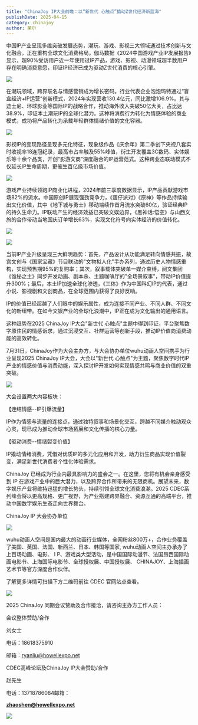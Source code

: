 ```yaml
---
title: "ChinaJoy IP大会前瞻：以“新世代 心触点”撬动Z世代经济新蓝海"
publishDate: 2025-04-15
category: chinajoy
author: 莱尔
---
```


中国IP产业呈现多维突破发展态势，潮玩、游戏、影视三大领域通过技术创新与文化融合，正在重构全球文化消费格局。伽马数据《2024中国游戏产业IP发展报告》显示，超90%受访用户近一年使用过IP产品，游戏、影视、动漫领域超半数用户存在明确消费意愿，印证IP经济已成为驱动Z世代消费的核心引擎。

![](https://ec-net-1251389766.cos.ap-shanghai.myqcloud.com/wp-content/uploads/2025/04/20250415111518189.png)

在潮玩领域，跨界联名与情感营销成为增长密码。行业代表企业泡泡玛特通过“盲盒经济+IP运营”创新模式，2024年实现营收130.4亿元，同比激增106.9%。其与迪士尼、环球影业等国际IP的战略合作，推动海外收入突破50亿大关，占比达38.9%，印证本土潮玩IP的全球化潜力。这种将消费行为转化为情感体验的商业模式，成功将产品转化为承载年轻群体情绪价值的文化容器。

![](https://ec-net-1251389766.cos.ap-shanghai.myqcloud.com/wp-content/uploads/2025/04/20250415111520541.png)

影视IP的变现路径呈现多元化特征，现象级作品《庆余年》第二季创下央视八套实时收视率18连冠纪录，最高市占率触及55%峰值，衍生开发覆盖3C数码、实体娱乐等十余个品类，开创“影游文商”深度融合的IP运营范式。这种跨业态联动模式不仅延长IP生命周期，更催生百亿级市场价值。

![](https://ec-net-1251389766.cos.ap-shanghai.myqcloud.com/wp-content/uploads/2025/04/20250415111525348-575x1024.png)

游戏产业持续领跑IP商业化进程，2024年前三季度数据显示，IP产品贡献游戏市场82%的流水。中国原创IP展现强劲竞争力，《蛋仔派对》《原神》等作品持续输出文化价值，其中《地下城与勇士》移动端续作首月流水突破60亿，验证经典IP的持久生命力。IP联动产生的经济效益已突破文娱边界，《黑神话:悟空》与山西文旅的合作带动当地国庆订单增长63%，实现文化符号向实体经济的价值转化。

![](https://ec-net-1251389766.cos.ap-shanghai.myqcloud.com/wp-content/uploads/2025/04/20250415111531239-673x1024.png)

![](https://ec-net-1251389766.cos.ap-shanghai.myqcloud.com/wp-content/uploads/2025/04/20250415111536453.png)

当前IP产业升级呈现三大鲜明趋势：首先，产品设计从功能满足转向情感共振，故宫文创与《国家宝藏》节目联动的"文物拟人化"手办系列，通过历史人物情感重构，实现预售期95%的复购率；其次，叙事载体突破单一媒介束缚，阅文集团《诡秘之主》同步开发动画、剧本杀、主题咖啡厅的"全场景叙事"，带动IP价值提升300%；最后，本土IP加速全球化渗透，《三体》作为中国科幻IP的代表，通过小说、影视剧和文创商品，在全球范围内获得了良好反响。

IP的价值已经超越了人们眼中的娱乐属性，成为连接不同产业、不同人群、不同文化的新纽带。在如今文娱产业的全球化浪潮中，IP正在成为文化输出的通用语言。

这种趋势在2025 ChinaJoy IP大会"新世代 心触点"主题中得到印证，平台聚焦数字原住民的情感诉求，通过沉浸交互、社群运营等创新手段，推动IP价值向消费动能的高效转化。

7月31日，ChinaJoy作为大会主办方，与大会协办单位wuhu动画人空间携手为行业呈现2025 ChinaJoy IP大会，大会以"新世代 心触点"为主题，聚焦数字时代IP产业的情感价值与消费动能，深入探讨IP开发如何实现情感共鸣与商业价值的双重突破。

![](https://ec-net-1251389766.cos.ap-shanghai.myqcloud.com/wp-content/uploads/2025/04/20250415111540773.png)

大会设置两大内容板块：

【连结情感--IP引爆流量】

IP作为情感与流量的连接点，通过独特叙事和场景化交互，跨越不同媒介触动观众心灵，现已成为推动全球市场拓展和文化传播的核心力量。

【驱动消费--情绪裂变价值】

IP撬动情绪消费，凭借对优质IP的多元化应用和开发，助力衍生商品实现价值裂变，满足新世代消费者个性化体验需求。

ChinaJoy 已经成为行业内最具影响力的盛会之一。在这里，您将有机会亲身感受到 IP 在游戏产业中的巨大潜力，以及跨界合作所带来的无限商机。展望未来，数字娱乐产业将维持迅猛的增长势头，持续引领全球文化消费浪潮。2025 CDEC系列峰会将以更高规格、更广视野，为产业搭建跨界融合、资源互通的高端平台，推动中国数字娱乐生态走向世界舞台。

  
ChinaJoy IP 大会协办单位

![](https://ec-net-1251389766.cos.ap-shanghai.myqcloud.com/wp-content/uploads/2025/04/20250415111551834.png)

wuhu动画人空间是国内最大的动画行业媒体，全网粉丝800万+，合作业务覆盖了美国、英国、法国、新西兰、日本、韩国等国家, wuhu动画人空间主办承办了上百场动画、电影、 I P、游戏类大型活动，是中国国际动漫节、法国昂西国际动画电影节、上海国际电影节、全球授权展、中国授权展、 CHINAJOY、上海插画艺术节等官方深度合作伙伴。

了解更多详情可扫描下方二维码前往 CDEC 官网站点查看。

![](https://ec-net-1251389766.cos.ap-shanghai.myqcloud.com/wp-content/uploads/2025/04/20250415111549402.png)

2025 ChinaJoy 同期会议赞助及合作接洽，请咨询主办方工作人员：

会议整体赞助/合作

刘女士

电话：18618375910

邮箱：ryanliu@howellexpo.net

CDEC高峰论坛及ChinaJoy IP大会赞助/合作

赵先生

电话：13718786084邮箱：

[**zhaoshen@howellexpo.net**](mailto:zhaoshen@howellexpo.net)

![](https://ec-net-1251389766.cos.ap-shanghai.myqcloud.com/wp-content/uploads/2025/04/20250415111514682.jpg)
